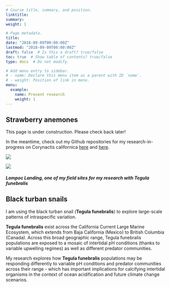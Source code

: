```yaml
---
# Course title, summary, and position.
linktitle: 
summary: 
weight: 1

# Page metadata.
title: 
date: "2018-09-09T00:00:00Z"
lastmod: "2018-09-09T00:00:00Z"
draft: false  # Is this a draft? true/false
toc: true  # Show table of contents? true/false
type: docs  # Do not modify.

# Add menu entry to sidebar.
# - name: Declare this menu item as a parent with ID `name`.
# - weight: Position of link in menu.
menu: 
  example:
    name: Present research
    weight: 1
---
```


## Strawberry anemones

This page is under construction. Please check back later! 

In the meantime, check out my Github repositories for my research-in-progress on Corynactis californica <a href="https://github.com/ameliaritger/Ritger-2019-Corynactis-measurements" target="_blank">here</a> and <a href="https://github.com/ameliaritger/Ritger-2019-Corynactis-urchin-deterrence" target="_blank">here</a>.

![](/img/232o.jpg)

![](/img/lol2.jpg)
##### Lompoc Landing, one of my field sites for my research with **Tegula funebralis**

## Black turban snails

I am using the black turban snail (**Tegula funebralis**) to explore large-scale patterns of intraspecific variation. 

**Tegula funebralis** exist across the California Current Large Marine Ecosystem, which extends from Baja California (Mexico) to British Columbia (Canada). Across this broad geographic range, Tegula funebralis populations are exposed to a mosaic of intertidal pH conditions (thanks to variable upwelling regimes) as well as different predator communities. 

My research explores how **Tegula funebralis** populations may be responding differently to variable pH conditions and predator communities across their range - which has important implications for calcifying intertidal organisms in the context of ocean acidification and future climate change scenarios.
